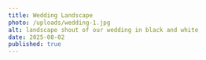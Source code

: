 ```yaml
---
title: Wedding Landscape
photo: /uploads/wedding-1.jpg
alt: landscape shout of our wedding in black and white
date: 2025-08-02
published: true
---
```

